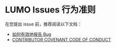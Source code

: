 LUMO Issues 行为准则
===================

在您提出 issue 前，推荐阅读以下文档：

* [如何有效地报告 Bug](https://www.chiark.greenend.org.uk/~sgtatham/bugs-cn.html)
* [CONTRIBUTOR COVENANT CODE OF CONDUCT](https://www.contributor-covenant.org/version/2/0/code_of_conduct/)
